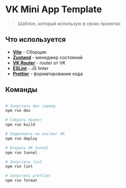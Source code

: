 # VK Mini App Template

> Шаблон, который использую в своих проектах

## Что используется

- [**Vite**](https://vitejs.dev/) - Сборщик
- [**Zustand**](https://github.com/pmndrs/zustand) - менеджер состояний
- [**VK Router**](https://github.com/VKCOM/vk-mini-apps-router) - router от VK
- [**ESLint**](https://eslint.org/) - JS linter
- [**Prettier**](https://prettier.io/) - форматирование кода

## Команды

```bash

# Запустить dev сервер
npm run dev

# Собрать проект
npm run build

# Задеплоить на хостинг VK
npm run deploy

# Открыть VK tunnel
npm run tunnel

# Запустить lint
npm run lint

# Запустить prettier
npm run format

```
